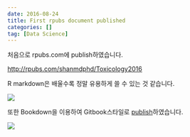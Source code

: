 ```yaml
---
date: 2016-08-24
title: First rpubs document published
categories: []
tag: [Data Science]
---
```

처음으로 rpubs.com에 publish하였습니다.

http://rpubs.com/shanmdphd/Toxicology2016

R markdown은 배울수록 정말 유용하게 쓸 수 있는 것 같습니다.

![](http://i.imgur.com/rHuuDuZ.png)

또한 Bookdown을 이용하여 Gitbook스타일로 [publish](http://shanmdphd.github.io/ConferencesBook/)하였습니다.

![](http://i.imgur.com/OQzxETu.png)


